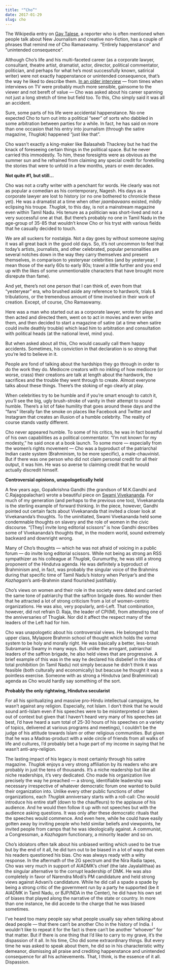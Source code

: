 ```yaml
---
title: "“Cho”"
date: 2017-01-29
slug: cho
---
```

The Wikipedia entry on [Gay Talese][1], a reporter who is often mentioned when people talk about New Journalism and creative non-fiction, has a couple of phrases that remind me of Cho Ramaswamy. “Entirely happenstance” and “unintended consequence”.

Although Cho’s life and his multi-faceted career (as a corporate lawyer, consultant, theatre artist, dramatist, actor, director, political commentator, politician, and perhaps for what he’s most successfully known, satirical writer) were not exactly happenstance or unintended consequence, that’s the way he liked to describe them. [In an older interview][2] — from times when interviews on TV were probably much more sensible, gainsome to the viewer and not bereft of value — Cho was asked about his career spanning not just a long stretch of time but field too. To this, Cho simply said it was all an accident.

Sure, some parts of his life were accidental happenstance. No one expected Cho to turn out into a political “seer” of sorts who dabbled in some arbitration between parties for a while. In fact, he has said on more than one occasion that his entry into journalism (through the satire magazine, _Thuglak_) happened “just like that”.

Cho wasn’t exactly a king-maker like Balasaheb Thackrey but he had the knack of foreseeing certain things in the political space. But he never carried this immodestly. To him, these foresights were as obvious as the summer sun and he refrained from claiming any special credit for foretelling the stories that were to unfold in a few months, years or even decades.

**Not quite #1, but still…**

Cho was not a crafty writer with a penchant for words. He clearly was not as popular a comedian as his contemporary, Nagesh. His days as a corporate lawyer are lost to history (or no one bothered to chronicle these yet). He was a dramatist at a time when other _jaambavaans_ existed, mildly eclipsing his troupe. _Thuglak_, to this day, is not a mainstream magazine even within Tamil Nadu. His tenure as a politician was short-lived and not a very successful one at that. But there’s probably no one in Tamil Nadu in the age-group of 35-85 that wouldn’t know Cho or his tryst with various fields that he casually decided to touch.

We are all suckers for nostalgia. Not a day goes by without someone saying it was all great back in the good old days. So, it’s not uncommon to feel that today’s artists, journalists, and other celebrated, popular personalities are several notches down in the way they carry themselves and present themselves, in comparison to yesteryear celebrities (and by yesteryear, I mean those of the early 60s to early 80s; travel a little further and you end up with the likes of some unmentionable characters that have brought more disrepute than fame).

And yet, there’s not one person that I can think of, even from that “yesteryear” era, who brushed aside any reference to hardwork, trials & tribulations, or the tremendous amount of time involved in their work of creation. Except, of course, Cho Ramaswamy.

Here was a man who started out as a corporate lawyer, wrote for plays and then acted and directed them, went on to act in movies and even write them, and then decided to start a magazine of satire (at a time when satire could invite deathly trouble) which lead him to arbitration and consultation with political heads (at the national level, mind you).

But when asked about all this, Cho would casually call them happy accidents. Sometimes, his conviction in that declaration is so strong that you’re led to believe in it.

People are fond of talking about the hardships they go through in order to do the work they do. Mediocre creators with no inkling of how mediocre (or worse, crass) their creations are talk at length about the hardwork, the sacrifices and the trouble they went through to create. Almost everyone talks about these things. There’s the stoking of ego clearly at play.

When celebrities try to be humble and if you’re smart enough to catch it, you’ll see the big, ugly brush-stroke of vanity in their attempt to sound humble. There’s a lot of fake humility that goes around these days and the “fans” literally fan the smoke on places like Facebook and Twitter and Instagram that creates an illusion of a humble celebrity. The reality of course stands vastly different.

Cho never appeared humble. To some of his critics, he was in fact boastful of his own capabilities as a political commentator. “I’m not known for my modesty,” he said once at a book launch. To some more — especially from the women’s rights movement — Cho was a byproduct of the patriarchal Indian caste system (Brahminism, to be more specific), a male-chauvinist. But if there was one person who did not claim personal credit for all their output, it was him. He was so averse to claiming credit that he would actually discredit himself.

**Controversial opinions, unapologetically held**

A few years ago, Gopalkrishna Gandhi (the grandson of M.K.Gandhi and C.Rajagopalachari) wrote a beautiful piece on [Swami Vivekananda][3]. For much of my generation (and perhaps to the previous one too), Vivekananda is the sterling example of forward thinking. In the piece, however, Gandhi pointed out certain facts about Vivekananda that invited a closer look at Vivekananda’s thoughts. To the uninitiated, Swami Vivekananda held some condemnable thoughts on slavery and the role of women in the civic discourse. “\[They\] invite long editorial scissors” is how Gandhi describes some of Vivekananda’s thoughts that, in the modern world, sound extremely backward and downright wrong.

Many of Cho’s thoughts — which he was not afraid of voicing in a public forum — do invite long editorial scissors. While not being as strong an RSS sympathizer as his colleague at _Thuglak_, Gurumurthy, he was still a strong proponent of the Hindutva agenda. He was definitely a byproduct of Brahminism and, in fact, was probably the singular voice of the Brahmins during that specific time of Tamil Nadu’s history when Periyar’s and the _Kazhagam_’s anti-Brahmin stand flourished justifiably.

Cho’s views on women and their role in the society were dated and carried the same tone of patriarchy that the saffron brigade does. No wonder then that he attracted a lot of strong criticism from a lot of women-centric organizations. He was also, very popularly, anti-Left. That combination, however, did not refrain D. Raja, the leader of CPI(M), from attending one of the anniversaries of Thuglak. Nor did it affect the respect many of the leaders of the Left had for him.

Cho was unapologetic about his controversial views. He belonged to that upper class, Mylapore Brahmin school of thought which holds the _varna_ system to be holy and morally right. He was basically a better, less-brash Subramania Swamy in many ways. But unlike the arrogant, patriarchal leaders of the saffron brigade, he also held views that are progressive. A brief example of this was in the way he declared his disbelief in the idea of total prohibition (in Tamil Nadu) not simply because he didn’t think it was feasible (both culturally and economically) but beacuse he thought it was a pointless exercise. Someone with as strong a Hindutva (and Brahminical) agenda as Cho would hardly say something of the sort.

**Probably the only rightwing, Hindutva secularist**

For all his spiritualizing and massive pro-Hindu intellectual campaigns, he wasn’t against any religion. Especially, not Islam. I don’t think that he would sound anti-Islam even if his speeches were to be misinterpreted or taken out of context but given that I haven’t heard very many of his speeches (at best, I’d have heard a sum total of 25-30 hours of his speeches on a variety of topics, delivered at various programs and meetings), I couldn’t be the judge of his attitude towards Islam or other religious communities. But given that he was a Madras-product with a wide circle of friends from all walks of life and cultures, I’d probably bet a huge part of my income in saying that he wasn’t anti-any-religion.

The lasting impact of his legacy is most certainly through his satire magazine. _Thuglak_ enjoys a very strong affiliation by its readers who are probably in just the tens of thousands. It’s a niche readership but like all niche readerships, it’s very dedicated. Cho made his organization live precisely the way he preached — a strong, identifiable leadership was necessary irrespective of whatever democratic forum one wanted to build their organization into. Unlike every other public functions of other organizations, each _Thuglak_ anniversary starts with a roll-call: Cho would introduce his entire staff (down to the chauffeurs) to the applause of his audience. And he would then follow it up with not speeches but with the audience asking questions. It was only after these democratic rituals that the speeches would commence. And even here, while he could have easily gotten away by inviting people who held similar beliefs and viewpoints, he invited people from camps that he was ideologically against. A communist, a Congressman, a _Kazhagam_ functionary, a minority leader and so on.

Cho’s idolators often talk about his unbiased writing which used to be true but by the end of it all, he did turn out to be biased in a lot of ways that even his readers questioned his bias. Cho was always ready with a witty response. In the aftermath of the 2G spectrum and the Nira Radia tapes, Cho was very much in support of AIADMK’s chief (the late Jayalalithaa) as the singular alternative to the corrupt leadership of DMK. He was also completely in favor of Narendra Modi’s PM candidature and held strong views against Advani’s candidature. While he did call a spade a spade by being a strong critic of the government run by a party he supported (be it AIADMK in Tamil Nadu, or BJP/NDA in the Center), he did have his own set of biases that played along the narrative of the state or country. In more than one instance, he did accede to the charge that he was biased sometimes.

I’ve heard too many people say what people usually say when talking about dead people — that there can’t be another Cho in the history of India. I wouldn’t like to repeat it for the fact is there can’t be another “whoever” for that matter. But if there is one thing that I’d like to carry to my grave, it’s the dispassion of it all. In his time, Cho did some extraordinary things. But every time he was asked to speak about them, he did so in his characteristic witty demeanor, dismissing all praise and crediting happenstance and unintended consequence for all his achievements. That, I think, is the essence of it all. Dispassion.

[1]: https://en.wikipedia.org/wiki/Gay_Talese
[2]: https://www.youtube.com/watch?v=wfBxXqTuWEE
[3]: http://www.thehindu.com/news/national/reclaiming-vivekananda/article4299153.ece